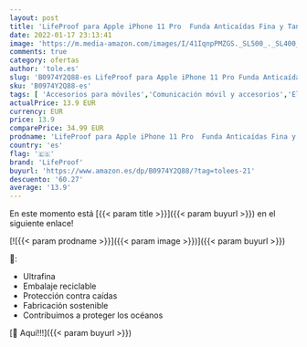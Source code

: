 ```yaml
---
layout: post
title: 'LifeProof para Apple iPhone 11 Pro  Funda Anticaídas Fina y Tansparente  SEE Series  Oh Buoy - Transparente/Azul'
date: 2022-01-17 23:13:41
image: 'https://m.media-amazon.com/images/I/41IqnpPMZGS._SL500_._SL400_.jpg'
comments: true
category: ofertas
author: 'tole.es'
slug: 'B0974Y2Q88-es LifeProof para Apple iPhone 11 Pro Funda Anticaídas Fina y...'
sku: 'B0974Y2Q88-es'
tags: [ 'Accesorios para móviles','Comunicación móvil y accesorios','Electrónica','Fundas y carcasas para teléfonos móviles','apple','iphone','lifeproof', ]
actualPrice: 13.9 EUR
currency: EUR
price: 13.9
comparePrice: 34.99 EUR
prodname: 'LifeProof para Apple iPhone 11 Pro  Funda Anticaídas Fina y Tansparente  SEE Series  Oh Buoy - Transparente/Azul'
country: 'es'
flag: '🇪🇸'
brand: 'LifeProof'
buyurl: 'https://www.amazon.es/dp/B0974Y2Q88/?tag=tolees-21'
descuento: '60.27'
average: '13.9'
---
```


En este momento está [{{< param title >}}]({{< param buyurl >}}) en el siguiente enlace!

[![{{< param prodname >}}]({{< param image >}})]({{< param buyurl >}})

🔎:

- Ultrafina
- Embalaje reciclable
- Protección contra caídas
- Fabricación sostenible
- Contribuimos a proteger los océanos

[🛒 Aquí!!!]({{< param buyurl >}})
